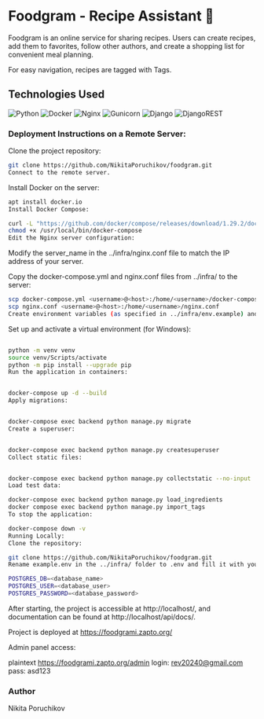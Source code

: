 # Foodgram - Recipe Assistant 🍲
Foodgram is an online service for sharing recipes. Users can create recipes, add them to favorites, follow other authors, and create a shopping list for convenient meal planning.

For easy navigation, recipes are tagged with Tags.

## Technologies Used
![Python](https://img.shields.io/badge/Python-3.9-3670A0?style=for-the-badge&logo=python&logoColor=yellow&labelColor=black)
![Docker](https://img.shields.io/badge/Docker-2496ED?style=for-the-badge&logo=docker&logoColor=white&labelColor=black)
![Nginx](https://img.shields.io/badge/Nginx-009639?style=for-the-badge&logo=nginx&logoColor=white&labelColor=black)
![Gunicorn](https://img.shields.io/badge/Gunicorn-298729?style=for-the-badge&logo=gunicorn&logoColor=white&labelColor=black)
![Django](https://img.shields.io/badge/Django-092E20?style=for-the-badge&logo=django&logoColor=white&labelColor=black)
![DjangoREST](https://img.shields.io/badge/DRF-ff1709?style=for-the-badge&logo=django&logoColor=white&labelColor=black)


### Deployment Instructions on a Remote Server:
Clone the project repository:


```sh
git clone https://github.com/NikitaPoruchikov/foodgram.git
Connect to the remote server.
```
Install Docker on the server:

```sh
apt install docker.io
Install Docker Compose:
```
```sh
curl -L "https://github.com/docker/compose/releases/download/1.29.2/docker-compose-$(uname -s)-$(uname -m)" -o /usr/local/bin/docker-compose
chmod +x /usr/local/bin/docker-compose
Edit the Nginx server configuration:
```
Modify the server_name in the ../infra/nginx.conf file to match the IP address of your server.

Copy the docker-compose.yml and nginx.conf files from ../infra/ to the server:

```sh
scp docker-compose.yml <username>@<host>:/home/<username>/docker-compose.yml
scp nginx.conf <username>@<host>:/home/<username>/nginx.conf
Create environment variables (as specified in ../infra/env.example) and add them to GitHub Actions Secrets.
```
Set up and activate a virtual environment (for Windows):

```sh

python -m venv venv
source venv/Scripts/activate
python -m pip install --upgrade pip
Run the application in containers:
```
```sh

docker-compose up -d --build
Apply migrations:
```
```sh

docker-compose exec backend python manage.py migrate
Create a superuser:
```
```sh

docker-compose exec backend python manage.py createsuperuser
Collect static files:
```
```sh

docker-compose exec backend python manage.py collectstatic --no-input
Load test data:
```
```sh
docker-compose exec backend python manage.py load_ingredients
docker compose exec backend python manage.py import_tags
To stop the application:
```
```sh
docker-compose down -v
Running Locally:
Clone the repository:
```
```sh
git clone https://github.com/NikitaPoruchikov/foodgram.git
Rename example.env in the ../infra/ folder to .env and fill it with your settings:
```
```sh
POSTGRES_DB=<database_name>
POSTGRES_USER=<database_user>
POSTGRES_PASSWORD=<database_password>
```
After starting, the project is accessible at http://localhost/, and documentation can be found at http://localhost/api/docs/.

Project is deployed at https://foodgrami.zapto.org/

Admin panel access:

plaintext
https://foodgrami.zapto.org/admin
login: rev20240@gmail.com
pass: asd123
### Author
Nikita Poruchikov